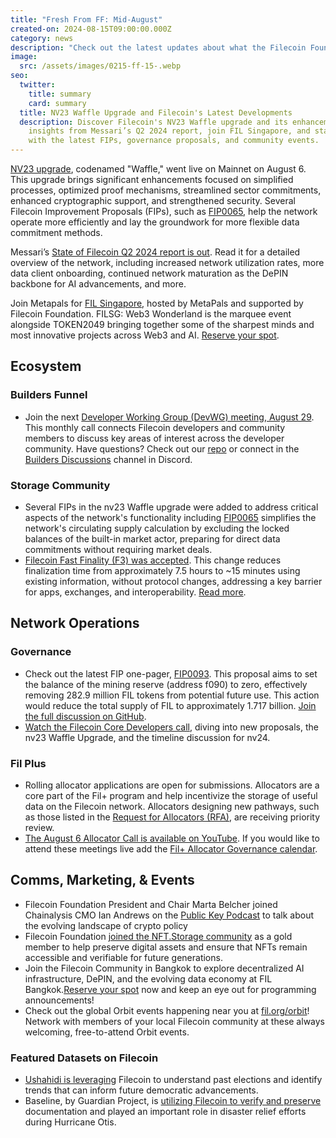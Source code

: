 ```yaml
---
title: "Fresh From FF: Mid-August"
created-on: 2024-08-15T09:00:00.000Z
category: news
description: "Check out the latest updates about what the Filecoin Foundation team has been up to."
image:
  src: /assets/images/0215-ff-15-.webp
seo:
  twitter:
    title: summary
    card: summary
  title: NV23 Waffle Upgrade and Filecoin's Latest Developments
  description: Discover Filecoin's NV23 Waffle upgrade and its enhancements. Get
    insights from Messari’s Q2 2024 report, join FIL Singapore, and stay updated
    with the latest FIPs, governance proposals, and community events.
---
```

[NV23 upgrade](https://www.fil.org/blog/announcing-the-filecoin-nv23-waffle-upgrade-enhancing-filecoins-efficiency-and-security?utm_source=upload.fil.org&utm_medium=referral&utm_campaign=network-insights-from-messari-s-q2-2024-filecoin-report), codenamed "Waffle," went live on Mainnet on August 6. This upgrade brings significant enhancements focused on simplified processes, optimized proof mechanisms, streamlined sector commitments, enhanced cryptographic support, and strengthened security. Several Filecoin Improvement Proposals (FIPs), such as [FIP0065](https://github.com/filecoin-project/FIPs/blob/master/FIPS/fip-0065.md?utm_source=upload.fil.org&utm_medium=referral&utm_campaign=network-insights-from-messari-s-q2-2024-filecoin-report), help the network operate more efficiently and lay the groundwork for more flexible data commitment methods. 

Messari’s [State of Filecoin Q2 2024 report is out](https://messari.io/report/state-of-filecoin-q2-2024). Read it for a detailed overview of the network, including increased network utilization rates, more data client onboarding, continued network maturation as the DePIN backbone for AI advancements, and more. 

Join Metapals for [FIL Singapore](https://www.fil.org/events/fil-singapore-alongside-token2049-2024), hosted by MetaPals and supported by Filecoin Foundation. FILSG: Web3 Wonderland is the marquee event alongside TOKEN2049 bringing together some of the sharpest minds and most innovative projects across Web3 and AI. [Reserve your spot](https://lu.ma/escdw9dx?tk=LRE4fg). 

## Ecosystem

### Builders Funnel

* Join the next [Developer Working Group (DevWG) meeting, August 29](https://lu.ma/n1qa6gj6). This monthly call connects Filecoin developers and community members to discuss key areas of interest across the developer community. Have questions? Check out our [repo](https://github.com/filecoin-project/DeveloperWG) or connect in the [Builders Discussions](https://discord.com/channels/1210612276357500978/1234888399647801426) channel in Discord.

### Storage Community

* Several FIPs in the nv23 Waffle upgrade were added to address critical aspects of the network's functionality including [FIP0065](https://github.com/filecoin-project/FIPs/blob/master/FIPS/fip-0065.md) simplifies the network's circulating supply calculation by excluding the locked balances of the built-in market actor, preparing for direct data commitments without requiring market deals.
* [Filecoin Fast Finality (F3) was accepted](https://x.com/FilFoundation/status/1821594124581048654). This change reduces finalization time from approximately 7.5 hours to ~15 minutes using existing information, without protocol changes, addressing a key barrier for apps, exchanges, and interoperability. [Read more](https://github.com/filecoin-project/FIPs/blob/master/FIPS/fip-0086.md).

## Network Operations

### Governance

* Check out the latest FIP one-pager, [FIP0093](https://x.com/fil_gov/status/1821976035644338597). This proposal aims to set the balance of the mining reserve (address f090) to zero, effectively removing 282.9 million FIL tokens from potential future use. This action would reduce the total supply of FIL to approximately 1.717 billion. [Join the full discussion on GitHub](https://github.com/filecoin-project/FIPs/discussions/1030). 
* [Watch the Filecoin Core Developers call](https://youtu.be/ibkfXroadU8?feature=shared), diving into new proposals, the nv23 Waffle Upgrade, and the timeline discussion for nv24. 

### Fil Plus

* Rolling allocator applications are open for submissions. Allocators are a core part of the Fil+ program and help incentivize the storage of useful data on the Filecoin network. Allocators designing new pathways, such as those listed in the [Request for Allocators (RFA)](https://blog.allocator.tech/2024/05/rolling-applications-are-open-for.html?utm_source=upload.fil.org&utm_medium=referral&utm_campaign=network-insights-from-messari-s-q2-2024-filecoin-report), are receiving priority review.
* [The August 6 Allocator Call is available on YouTube](https://youtu.be/wvsaEgabhc8). If you would like to attend these meetings live add the [Fil+ Allocator Governance calendar](https://calendar.google.com/calendar/embed?src=c_k1gkfoom17g0j8c6bam6uf43j0%40group.calendar.google.com&ctz=America%2FLos_Angeles).

## **Comms, Marketing, & Events**

* Filecoin Foundation President and Chair Marta Belcher joined Chainalysis CMO Ian Andrews on the [Public Key Podcast](https://www.chainalysis.com/blog/ipfs-filecoin-and-crypto-policy-developments-ep-121/) to talk about the evolving landscape of crypto policy
* Filecoin Foundation [joined the NFT.Storage community](https://nft.storage/blog/filecoin-foundation-joins-the-nft-storage-community) as a gold member to help preserve digital assets and ensure that NFTs remain accessible and verifiable for future generations.
* Join the Filecoin Community in Bangkok to explore decentralized AI infrastructure, DePIN, and the evolving data economy at FIL Bangkok.[Reserve your spot](https://fil.org/events/fil-bangkok) now and keep an eye out for programming announcements!
* Check out the global Orbit events happening near you at [fil.org/orbit](http://fil.org/orbit)! Network with members of your local Filecoin community at these always welcoming, free-to-attend Orbit events. 

### Featured Datasets on Filecoin

* [Ushahidi is leveraging](https://x.com/FilFoundation/status/1821581405714784429) Filecoin to understand past elections and identify trends that can inform future democratic advancements.
* Baseline, by Guardian Project, is [utilizing Filecoin to verify and preserve](https://x.com/FilFoundation/status/1819057414856958141) documentation and played an important role in disaster relief efforts during Hurricane Otis.
